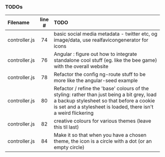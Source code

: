 ### TODOs
| Filename | line # | TODO
|:------|:------:|:------
| controller.js | 74 | basic social media metadata - twitter etc, og image/data, use realfavicongenerator for icons
| controller.js | 76 | Angular : figure out how to integrate standalone cool stuff (eg. like the bee game) with the overall website
| controller.js | 78 | Refactor the config ng-route stuff to be more like the angular-seed example
| controller.js | 80 | Refactor / refine the 'base' colours of the styling: rather than just being a bit grey, load a backup stylesheet so that before a cookie is set and a stylesheet is loaded, there isn't a weird flickering
| controller.js | 82 | creative colours for various themes (leave this til last)
| controller.js | 84 | Make it so that when you have a chosen theme, the icon is a circle with a dot (or an empty circle)